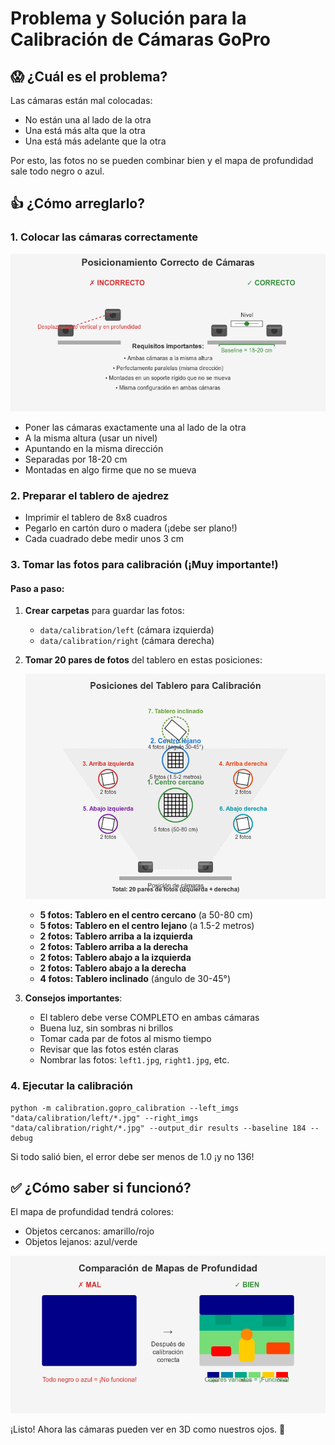 # Problema y Solución para la Calibración de Cámaras GoPro

## 😱 ¿Cuál es el problema?

Las cámaras están mal colocadas:
- No están una al lado de la otra
- Una está más alta que la otra
- Una está más adelante que la otra

Por esto, las fotos no se pueden combinar bien y el mapa de profundidad sale todo negro o azul.

## 👍 ¿Cómo arreglarlo?

### 1. Colocar las cámaras correctamente

![Colocación correcta](./camera_positioning.png)

- Poner las cámaras exactamente una al lado de la otra
- A la misma altura (usar un nivel)
- Apuntando en la misma dirección
- Separadas por 18-20 cm
- Montadas en algo firme que no se mueva

### 2. Preparar el tablero de ajedrez

- Imprimir el tablero de 8x8 cuadros
- Pegarlo en cartón duro o madera (¡debe ser plano!)
- Cada cuadrado debe medir unos 3 cm

### 3. Tomar las fotos para calibración (¡Muy importante!)

#### Paso a paso:

1. **Crear carpetas** para guardar las fotos:
   - `data/calibration/left` (cámara izquierda)
   - `data/calibration/right` (cámara derecha)

2. **Tomar 20 pares de fotos** del tablero en estas posiciones:

   ![Guía de posiciones](./chessboard_positions.png)

   - **5 fotos: Tablero en el centro cercano** (a 50-80 cm)
   - **5 fotos: Tablero en el centro lejano** (a 1.5-2 metros)
   - **2 fotos: Tablero arriba a la izquierda**
   - **2 fotos: Tablero arriba a la derecha**
   - **2 fotos: Tablero abajo a la izquierda**
   - **2 fotos: Tablero abajo a la derecha**
   - **4 fotos: Tablero inclinado** (ángulo de 30-45°)

3. **Consejos importantes**:
   - El tablero debe verse COMPLETO en ambas cámaras
   - Buena luz, sin sombras ni brillos
   - Tomar cada par de fotos al mismo tiempo
   - Revisar que las fotos estén claras
   - Nombrar las fotos: `left1.jpg`, `right1.jpg`, etc.

### 4. Ejecutar la calibración

```
python -m calibration.gopro_calibration --left_imgs "data/calibration/left/*.jpg" --right_imgs "data/calibration/right/*.jpg" --output_dir results --baseline 184 --debug
```

Si todo salió bien, el error debe ser menos de 1.0 ¡y no 136!

## ✅ ¿Cómo saber si funcionó?

El mapa de profundidad tendrá colores:
- Objetos cercanos: amarillo/rojo
- Objetos lejanos: azul/verde

![Mapa de profundidad bueno](./depth_map_example.png)

¡Listo! Ahora las cámaras pueden ver en 3D como nuestros ojos. 👀